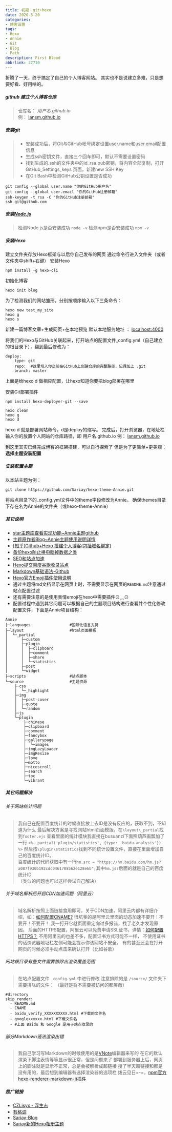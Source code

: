 ```yaml
---
title: 初窥：git+hexo
date: 2020-5-20
categories:
- 博客设置
tags:
- Hexo
- Annie
- Git
- Blog
- Path
description: First Blood
abbrlink: 27710
---
```


折腾了一天，终于搞定了自己的个人博客网站。
其实也不是说建立多难，只是想要好看、好用啥的。


<!-- more -->

##### github 建立个人博客仓库
>仓库名： *用户名.github.io*   
> 例： [lansm.github.io](thaddeus.ink)

##### 安装git
> * 安装成功后，将Git与GitHub帐号绑定设置user.name和user.email配置信息
> * 生成ssh密钥文件，直接三个回车即可，默认不需要设置密码
> * 找到生成的.ssh的文件夹中的id_rsa.pub密钥，将内容全部复制，打开GitHub_Settings_keys 页面，新建new SSH Key
> * 在Git Bash中检测GitHub公钥设置是否成功

```
git config --global user.name "你的GitHub用户名"
git config --global user.email "你的GitHub注册邮箱"
ssh-keygen -t rsa -C "你的GitHub注册邮箱"
ssh git@github.com
```

##### 安装[Node.js](https://nodejs.org/en/download/)

>检测Node.js是否安装成功     ` node -v `
>检测npm是否安装成功     ` npm -v `

##### 安装Hexo

建立文件夹存放Hexo框架与以后你自己发布的网页
通过命令行进入文件夹（或者文件夹中shift+右键）
安装Hexo
```
npm install -g hexo-cli 
```
初始化博客
```
hexo init blog
```
为了检测我们的网站雏形，分别按顺序输入以下三条命令：
```
hexo new test_my_site
hexo g
hexo s
```
新建一篇博客文章+生成网页+在本地预览
默认本地服务地址 ： [localhost:4000](localhost:4000)

将我们的Hexo与GitHub关联起来，打开站点的配置文件_config.yml（自己建立的根目录下），翻到最后修改为：
```
deploy:
    type: git
    repo:  #这里填入你之前在GitHub上创建仓库的完整路径，记得加上 .git
    branch: master
```
上面是给hexo d 做相应配置，让hexo知道你要把blog部署在哪里

安装Git部署插件
```
npm install hexo-deployer-git --save
```
```
hexo clean 
hexo g 
hexo d
```
hexo d 就是部署网站命令，d是deploy的缩写。
完成后，打开浏览器，在地址栏输入你的放置个人网站的仓库路径，即 用户名.github.io 
例： [lansm.github.io](thaddeus.ink)

到这里其实已经完成博客的框架搭建，可以自行探索了
但是为了更简单+更美观： **选择主题安装配置**

##### 安装配置主题

以本站主题为例：
```git
git clone https://github.com/Sariay/hexo-theme-Annie.git
```
将站点目录下的_config.yml文件中的theme字段修改为Annie。
确保themes目录下存在名为Annie的文件夹（或hexo-theme-Annie）

##### 其它说明
* [star主题库查看实现功能~Annie主题github](https://github.com/Sariay/hexo-theme-Annie)
* [主题原作者Blog~Annie主题使用说明详情](https://sariay.github.io/2018/08/27/Annie主题使用说明/)
* [[知乎]Github+Hexo 搭建个人博客(包括域名绑定)](https://zhuanlan.zhihu.com/p/26625249)
* [备份hexo防止换电脑掉数据之类](https://blog.csdn.net/wxl1555/article/details/79293159)
* [SEO和站点加速](https://www.jianshu.com/p/6f1e53b70a48)
* [Hexo提交百度谷歌收录站点](http://www.mamicode.com/info-detail-2455645.html)
* [Markdown基础语法-Github](https://help.github.com/en/articles/basic-writing-and-formatting-syntax#using-emoji) 
* [Hexo官方Emoji插件使用说明](https://www.npmjs.com/package/hexo-article-emoji)
* 通过主题将md文档显示在网页上时，不需要显示在网页的`README.md`注意通过站点配置过滤
* 还有需要注意的是使用表情emoji在hexo中需要插件⊙﹏⊙
* 配置过程中遇到其它问题可以根据自己的主题项目结构进行查看并个性化修改配置文件，下面是Annie项目结构：
```
Annie
├─languages					#国际化语言支持
├─layout					#html页面模板
│  └─_partial
│      ├─custom
│      ├─plugin
│      │  ├─clipboard
│      │  ├─comment
│      │  ├─share
│      │  └─statistics
│      ├─post
│      └─widget
├─scripts					#站点脚本
└─source					#主题资源
    ├─css
    │  └─_highlight
    ├─img
    │  ├─post-cover
    │  ├─quote
    │  └─random
    ├─js
    └─plugin
        ├─chinese
        ├─clipboard
        ├─comment
        ├─fancybox
        ├─gallerypage
        │  └─images
        ├─imgLazyLoader
        ├─imgResize
        ├─love
        ├─motto
        ├─nicescroll
        ├─search
        ├─toc
        └─vibrant
```

##### 其它问题解决
###### 关于网站统计问题
>我自己在配置百度统计的时候直接放上去ID是没有反应的，获取不到，不知道为什么
>最后解决方案是寻找网站html页面模版，在`\layout\_partial`找到`footer.ejs`
>查看里面的统计模块我直接在busuanzi下面照葫芦画瓢加了一行
>`<%- partial('plugin/statistics', {type: 'baidu-analysis'}) %>`
>然后按`\plugin\statistics`找到不同统计设置文件，直接在里面增加自己的百度统计ID。<br>
>百度统计的代码获取中有一行`hm.src = "https://hm.baidu.com/hm.js?a087f930b192cdc0461708562e128e6b";`其中`hm.js?`后面的就是自己的百度统计ID<br>
>（类似的问题也可以这样尝试自己解决）

###### 关于域名解析后开启CDN加速问题（阿里云）
>域名解析按照上面链接食用即可，关于CDN加速，阿里云内都有详细介绍，如：[如何配置CNAME?](https://help.aliyun.com/document_detail/64928.html?spm=5176.11220512.0.0.2e9372f0EMk9wR)
>很坑爹的是阿里云里面的动态加速不要开！不要开！不要开！
>我一打开它就页面重定向过多报错，找了老久才发现原因。
>后面的HTTPS配置，阿里云可以免费申请SSL证书，详情：[如何配置HTTPS？](https://help.aliyun.com/document_detail/65101.html?spm=5176.11220512.0.0.2e9372f0EMk9wR)
>不用阿里云的也差不多，配置证书方式可能不一样，
>不使用证书的话浏览器地址栏左侧可能会提示你该网站不安全，
>有的甚至还会在打开网页的时候必须手动点击来确认打开（比如谷歌）

###### 网站根目录有些文件需要排除出渲染覆盖范围
>在站点配置文件 `_config.yml` 中进行修改
>注意排除的是 `/source/` 文件夹下需要排除的文件：
>（最好是将不需要被访问的都屏蔽）

```
#directory
skip_render:
  - README.md
  - CNAME
  - baidu_verify_XXXXXXXXXX.html #下载的文件名
  - googlexxxxxx.html #下载文件名
  - #上面 Baidu 和 Google 是用于站点收录的
```

###### 部分Markdown语法渲染出错
>我自己学习写Markdown的时候使用的是[VNote](https://tamlok.github.io/vnote/zh_cn/)编辑器来写的
>在它的默认渲染下脚注表情等等显示很正常，但是问题来了
>部署到服务器上后，网页上的脚注就是显示不正常，总是会被解析成超链接
>搜了半天超链接和都是没有用的，最后想到编辑器有选择渲染器的选项栏
>拨云见日=-=，[npm官方hexo-renderer-markdown-it插件](https://github.com/hexojs/hexo-renderer-markdown-it/wiki)

##### 推广链接

* [CZLisyx - 浮生志](https://www.singlelovely.cn/)
* [有格调](https://www.ugediao.com/)
* [Sariay-Blog](https://sariay.github.io/)
* [Sariay新的Hexo相册主题](http://gallery.sariay.me/)


